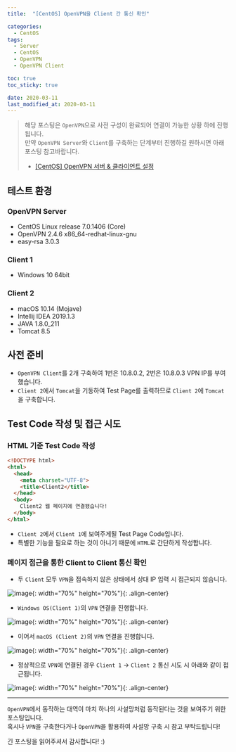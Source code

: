 ```yaml
---
title:  "[CentOS] OpenVPN을 Client 간 통신 확인" 

categories:
  - CentOS
tags:
  - Server
  - CentOS
  - OpenVPN
  - OpenVPN Client

toc: true
toc_sticky: true

date: 2020-03-11
last_modified_at: 2020-03-11
---
```


> 해당 포스팅은 `OpenVPN`으로 사전 구성이 완료되어 연결이 가능한 상황 하에 진행됩니다.  
> 만약 `OpenVPN Server`와 `Client`를 구축하는 단계부터 진행하길 원하시면 아래 포스팅 참고바랍니다.  
> * [[CentOS] OpenVPN 서버 & 클라이언트 설정](https://blog.false.kr/centos/CentOS-OpenVPN-Server-Client-Setting/)


## 테스트 환경
### OpenVPN Server
- CentOS Linux release 7.0.1406 (Core)
- OpenVPN 2.4.6 x86_64-redhat-linux-gnu
- easy-rsa 3.0.3

### Client 1
- Windows 10 64bit

### Client 2
- macOS 10.14 (Mojave)
- Intellij IDEA 2019.1.3
- JAVA 1.8.0_211
- Tomcat 8.5
  
## 사전 준비
* `OpenVPN Client`를 2개 구축하여 1번은 10.8.0.2, 2번은 10.8.0.3 VPN IP를 부여했습니다.
* `Client 2`에서 `Tomcat`을 기동하여 Test Page를 출력하므로 `Client 2`에 `Tomcat`을 구축합니다.


## Test Code 작성 및 접근 시도
### HTML 기준 Test Code 작성
```html
<!DOCTYPE html>
<html>
  <head>
    <meta charset="UTF-8">
    <title>Client2</title>
  </head>
  <body>
    Client2 웹 페이지에 연결됐습니다!
  </body>
</html>
```
* `Client 2`에서 `Client 1`에 보여주게될 Test Page Code입니다.
* 특별한 기능을 필요로 하는 것이 아니기 때문에 `HTML`로 간단하게 작성합니다.

### 페이지 접근을 통한 Client to Client 통신 확인
* 두 `Client` 모두 `VPN`을 접속하지 않은 상태에서 상대 IP 입력 시 접근되지 않습니다.
  
![image](https://blog.false.kr/assets/image/Post/CentOS/CentOS-OpenVPN-Client-to-Client/1.png){: width="70%" height="70%"}{: .align-center}

* `Windows OS(Client 1)`의 `VPN` 연결을 진행합니다.
  
![image](https://blog.false.kr/assets/image/Post/CentOS/CentOS-OpenVPN-Client-to-Client/2.png){: width="70%" height="70%"}{: .align-center}

* 이어서 `macOS (Client 2)`의 `VPN` 연결을 진행합니다.
  
![image](https://blog.false.kr/assets/image/Post/CentOS/CentOS-OpenVPN-Client-to-Client/3.png){: width="70%" height="70%"}{: .align-center}

* 정상적으로 `VPN`에 연결된 경우 `Client 1` &rarr; `Client 2` 통신 시도 시 아래와 같이 접근됩니다.
  
![image](https://blog.false.kr/assets/image/Post/CentOS/CentOS-OpenVPN-Client-to-Client/4.png){: width="70%" height="70%"}{: .align-center}

---

`OpenVPN`에서 동작하는 대역이 마치 하나의 사설망처럼 동작된다는 것을 보여주기 위한 포스팅입니다.  
혹시나 `VPN`을 구축한다거나 `OpenVPN`을 활용하여 사설망 구축 시 참고 부탁드립니다!  
  
긴 포스팅을 읽어주셔서 감사합니다! :)
